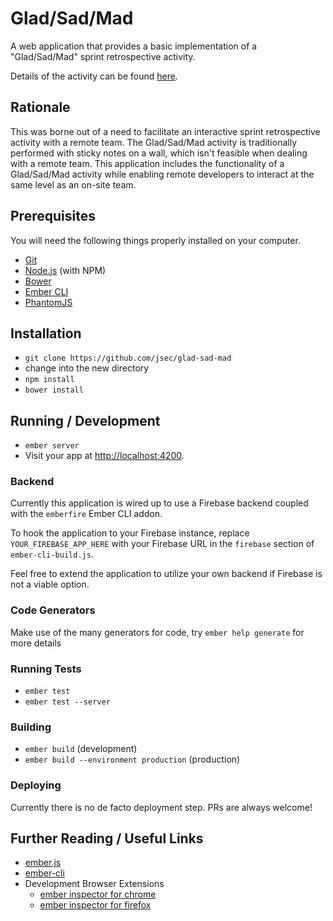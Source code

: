 # Glad/Sad/Mad

A web application that provides a basic implementation of a "Glad/Sad/Mad" sprint retrospective activity.

Details of the activity can be found [here](http://retrospectivewiki.org/index.php?title=Glad,_Sad,_Mad).

## Rationale

This was borne out of a need to facilitate an interactive sprint retrospective activity with a remote team. The Glad/Sad/Mad activity is traditionally performed with sticky notes on a wall, which isn't feasible when dealing with a remote team. This application includes the functionality of a Glad/Sad/Mad activity while enabling remote developers to interact at the same level as an on-site team.

## Prerequisites

You will need the following things properly installed on your computer.

* [Git](http://git-scm.com/)
* [Node.js](http://nodejs.org/) (with NPM)
* [Bower](http://bower.io/)
* [Ember CLI](http://www.ember-cli.com/)
* [PhantomJS](http://phantomjs.org/)

## Installation

* `git clone https://github.com/jsec/glad-sad-mad`
* change into the new directory
* `npm install`
* `bower install`

## Running / Development

* `ember server`
* Visit your app at [http://localhost:4200](http://localhost:4200).

### Backend

Currently this application is wired up to use a Firebase backend coupled with the `emberfire` Ember CLI addon.

To hook the application to your Firebase instance, replace `YOUR_FIREBASE_APP_HERE` with your Firebase URL in the `firebase` section of `ember-cli-build.js`.

Feel free to extend the application to utilize your own backend if Firebase is not a viable option.

### Code Generators

Make use of the many generators for code, try `ember help generate` for more details

### Running Tests

* `ember test`
* `ember test --server`

### Building

* `ember build` (development)
* `ember build --environment production` (production)

### Deploying

Currently there is no de facto deployment step. PRs are always welcome!

## Further Reading / Useful Links

* [ember.js](http://emberjs.com/)
* [ember-cli](http://www.ember-cli.com/)
* Development Browser Extensions
  * [ember inspector for chrome](https://chrome.google.com/webstore/detail/ember-inspector/bmdblncegkenkacieihfhpjfppoconhi)
  * [ember inspector for firefox](https://addons.mozilla.org/en-US/firefox/addon/ember-inspector/)

